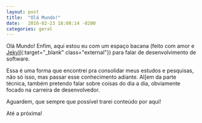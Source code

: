 ```yaml
---
layout: post
title:  "Olá Mundo!"
date:   2016-02-23 18:08:14 -0200
categories: geral
---
```

Olá Mundo! Enfim, aqui estou eu com um espaço bacana (feito com amor e [Jekyll](http://www.jekyllrb.com){:target="_blank" class="external"}) para falar de desenvolvimento de software.

Essa é uma forma que encontrei pra consolidar meus estudos e pesquisas, não só isso, mas passar esse conhecimento adiante. Al[em da parte técnica, também pretendo falar sobre coisas do dia a dia, obviamente focado na carreira de desenvolvedor.

Aguardem, que sempre que possível trarei conteúdo por aqui!

Até a próxima!
